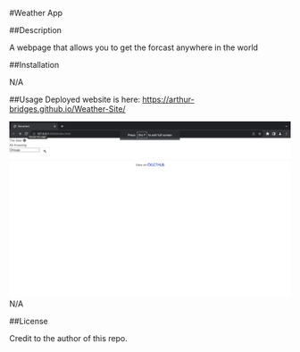 #Weather App

##Description

A webpage that allows you to get the forcast anywhere in the world

##Installation

N/A

##Usage
Deployed website is here: https://arthur-bridges.github.io/Weather-Site/

![##Pictures](<Screenshot 2023-10-03 at 1.45.28 AM.png>)
N/A

##License 

Credit to the author of this repo.
